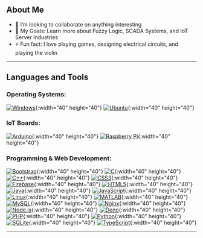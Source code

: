## About Me
- 👯 I’m looking to collaborate on anything interesting
- 🥅 My Goals: Learn more about Fuzzy Logic, SCADA Systems, and IoT Server Industries
- ⚡ Fun fact: I love playing games, designing electrical circuits, and playing the violin

---

## Languages and Tools

### Operating Systems:
[![Windows](img/Windows_logo.png)](https://www.microsoft.com/en-us/software-download/windows10){:width="40" height="40"}
[![Ubuntu](img/Ubuntu.png)](https://ubuntu.com){:width="40" height="40"}

### IoT Boards:
[![Arduino](https://cdn.worldvectorlogo.com/logos/arduino-1.svg)](https://www.arduino.cc/){:width="40" height="40"}
[![Raspberry Pi](img/raspi-logo.png)](https://raspberrypi.com/){:width="40" height="40"}

### Programming & Web Development:
[![Bootstrap](https://raw.githubusercontent.com/devicons/devicon/master/icons/bootstrap/bootstrap-plain-wordmark.svg)](https://getbootstrap.com){:width="40" height="40"}
[![C](https://raw.githubusercontent.com/devicons/devicon/master/icons/c/c-original.svg)](https://www.cprogramming.com/){:width="40" height="40"}
[![C++](https://raw.githubusercontent.com/devicons/devicon/master/icons/cplusplus/cplusplus-original.svg)](https://www.w3schools.com/cpp/){:width="40" height="40"}
[![CSS3](https://raw.githubusercontent.com/devicons/devicon/master/icons/css3/css3-original-wordmark.svg)](https://www.w3schools.com/css/){:width="40" height="40"}
[![Firebase](https://www.vectorlogo.zone/logos/firebase/firebase-icon.svg)](https://firebase.google.com/){:width="40" height="40"}
[![HTML5](https://raw.githubusercontent.com/devicons/devicon/master/icons/html5/html5-original-wordmark.svg)](https://www.w3schools.com/html/){:width="40" height="40"}
[![Java](https://raw.githubusercontent.com/devicons/devicon/master/icons/java/java-original.svg)](https://www.java.com){:width="40" height="40"}
[![JavaScript](https://raw.githubusercontent.com/devicons/devicon/master/icons/javascript/javascript-original.svg)](https://developer.mozilla.org/en-US/docs/Web/JavaScript){:width="40" height="40"}
[![Linux](https://raw.githubusercontent.com/devicons/devicon/master/icons/linux/linux-original.svg)](https://www.linux.org/){:width="40" height="40"}
[![MATLAB](https://upload.wikimedia.org/wikipedia/commons/2/21/Matlab_Logo.png)](https://www.mathworks.com/){:width="40" height="40"}
[![MySQL](https://raw.githubusercontent.com/devicons/devicon/master/icons/mysql/mysql-original-wordmark.svg)](https://www.mysql.com/){:width="40" height="40"}
[![Nginx](https://raw.githubusercontent.com/devicons/devicon/master/icons/nginx/nginx-original.svg)](https://www.nginx.com){:width="40" height="40"}
[![Node.js](https://raw.githubusercontent.com/devicons/devicon/master/icons/nodejs/nodejs-original-wordmark.svg)](https://nodejs.org){:width="40" height="40"}
[![Deno](https://raw.githubusercontent.com/devicons/devicon/master/icons/denojs/denojs-original-wordmark.svg)](https://deno.com){:width="40" height="40"}
[![PHP](https://raw.githubusercontent.com/devicons/devicon/master/icons/php/php-original.svg)](https://www.php.net){:width="40" height="40"}
[![Python](https://raw.githubusercontent.com/devicons/devicon/master/icons/python/python-original.svg)](https://www.python.org){:width="40" height="40"}
[![SQLite](https://www.vectorlogo.zone/logos/sqlite/sqlite-icon.svg)](https://www.sqlite.org/){:width="40" height="40"}
[![TypeScript](https://raw.githubusercontent.com/devicons/devicon/master/icons/typescript/typescript-original.svg)](https://www.typescriptlang.org/){:width="40" height="40"}

---